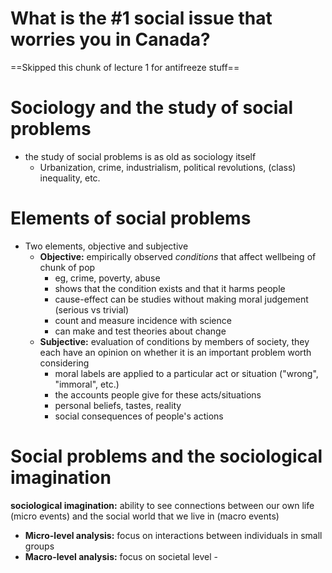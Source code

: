 # What is the #1 social issue that worries you in Canada?
==Skipped this chunk of lecture 1 for antifreeze stuff==

# Sociology and the study of social problems
- the study of social problems is as old as sociology itself
	- Urbanization, crime, industrialism, political revolutions, (class) inequality, etc.
# Elements of social problems
- Two elements, objective and subjective
	- **Objective:** empirically observed *conditions* that affect wellbeing of chunk of pop
		- eg, crime, poverty, abuse
		- shows that the condition exists and that it harms people
		- cause-effect can be studies without making moral judgement (serious vs trivial)
		- count and measure incidence with science
		- can make and test theories about change
	- **Subjective:** evaluation of conditions by members of society, they each have an opinion on whether it is an important problem worth considering 
		- moral labels are applied to a particular act or situation ("wrong", "immoral", etc.)
		- the accounts people give for these acts/situations
		- personal beliefs, tastes, reality
		- social consequences of people's actions
# Social problems and the sociological imagination
**sociological imagination:** ability to see connections between our own life (micro events) and the social world that we live in (macro events)
- **Micro-level analysis:** focus on interactions between individuals in small groups
- **Macro-level analysis:** focus on societal level -